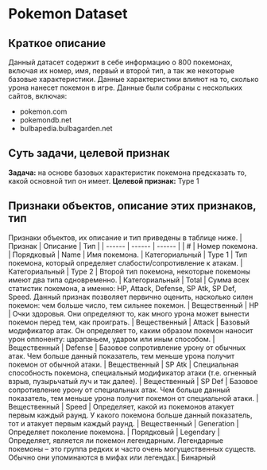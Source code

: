 # Pokemon Dataset

## Краткое описание

Данный датасет содержит в себе информацию о 800 покемонах, включая их номер, имя, первый и второй тип, а так же некоторые базовые характеристики. Данные характеристики влияют на то, сколько урона нанесет покемон в игре.
Данные были собраны с нескольких сайтов, включая:

- pokemon.com
- pokemondb.net
- bulbapedia.bulbagarden.net

## Суть задачи, целевой признак

**Задача:** на основе базовых характеристик покемона предсказать то, какой основной тип он имеет.
**Целевой признак:** Type 1

## Признаки объектов, описание этих признаков, тип
Признаки объектов, их описание и тип приведены в таблице ниже.
| Признак | Описание | Тип |
| ------ | ------ | ------ |
| # | Номер покемона. | Порядковый
| Name | Имя покемона. | Категориальный
| Type 1 | Тип покемона, который определяет слабости/сопротивление к атакам. | Категориальный
| Type 2 | Второй тип покемона, некоторые покемоны имеют два типа одновременно. | Категориальный
| Total | Сумма всех статистик покемона, а именно: HP, Attack, Defense, SP Atk, SP Def, Speed. Данный признак позволяет первично оценить, насколько силен покемон: чем больше число, тем сильнее покемон. | Вещественный
| HP | Очки здоровья. Они определяют то, как много урона может вынести покемон перед тем, как проиграть.  | Вещественный
| Attack | Базовый модификатор атак. Он определяет то, каким образом покемон наносит урон оппоненту: царапаньем, ударом или иным способом. | Вещественный
| Defense | Базовое сопротивление урону от обычных атак. Чем больше данный показатель, тем меньше урона получит покемон от обычной атаки. | Вещественный
| SP Atk | Специальная способность покемона, специальный модификатор атаки (т.е. огненный взрыв, пузырьчатый луч и так далее). | Вещественный
| SP Def | Базовое сопротивление урону от специальных атак. Чем больше данный показатель, тем меньше урона получит покемон от специальной атаки.  | Вещественный
| Speed | Определяет, какой из покемонов атакует первым каждый раунд. У какого покемона больше данный показатель, тот и атакует первым каждый раунд. | Вещественный
| Generation | Определяет поколение покемона. | Порядковый
| Legendary | Определяет, является ли покемон легендарным. Легендарные покемоны – это группа редких и часто очень могущественных существ. Обычно они упоминаются в мифах или легендах.| Бинарный
